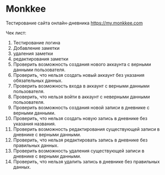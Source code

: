 # Monkkee
Тестирование сайта онлайн-дневника 
https://my.monkkee.com

Чек лист:
1. Тестирование логина
2. Добавление заметки
3. удаления заметки 
4. редактирования заметки
5. Проверить возможность создания нового аккаунта с верными данными пользователя.
6. Проверить, что нельзя создать новый аккаунт без указания обязательных данных.
7. Проверить возможность входа в аккаунт с верными данными пользователя.
8. Проверить, что нельзя войти в аккаунт с неверными данными пользователя.
9. Проверить возможность создания новой записи в дневнике с верными данными.
10. Проверить, что нельзя создать новую запись в дневнике без указания названия.
11. Проверить возможность редактирования существующей записи в дневнике с верными данными.
12. Проверить, что нельзя редактировать запись в дневнике без правильных данных.
13. Проверить возможность удаления существующей записи в дневнике с верными данными.
14. Проверить, что нельзя удалить запись в дневнике без правильных данных.